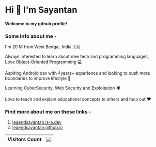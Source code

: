 # Hi 👋 I'm Sayantan

#### Welcome to my github profile!

### Some info about me -

I'm 20 M from West Bengal, India 🇮🇳

Always interested to learn about new tech and programming languages, Love Object-Oriented Programming 💻

Aspiring Android dev with 4years+ experience and looking to push more boundaries to improve lifestyle 🚀

Learning CyberSecurity, Web Security and Exploitation 🕷

Love to teach and explain educational concepts to others and help out ❤

### Find more about me on these links -
1. [legendsayantan.is-a.dev](https://legendsayantan.is-a.dev)
2. [legendsayantan.github.io](https://legendsayantan.github.io)

| Visitors Count | ![](https://profile-counter.glitch.me/legendsayantan/count.svg) |
| :-: | :-: |
